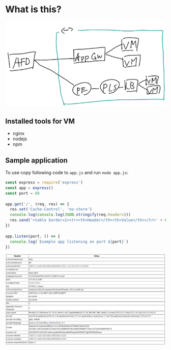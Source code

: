 # What is this?

![](./images/ss1.png)

## Installed tools for VM

- nginx
- nodejs
- npm

## Sample application

To use copy following code to `app.js` and run `node app.js`:

```javascript
const express = require('express')
const app = express()
const port = 80

app.get('/', (req, res) => {
  res.set('Cache-Control', 'no-store')
  console.log(console.log(JSON.stringify(req.headers)))
  res.send('<table border=1><tr><th>Header</th><th>Value</th></tr>' + Object.keys(req.headers).map((key) => `<tr><td>${key}</td><td>${req.headers[key]}</td></tr>`).join('') + '</table>')
})

app.listen(port, () => {
  console.log(`Example app listening on port ${port}`)
})
```

![](./images/print-header.png)